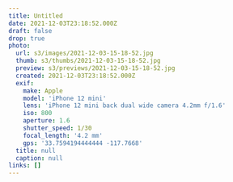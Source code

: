 ```yaml
---
title: Untitled
date: 2021-12-03T23:18:52.000Z
draft: false
drop: true
photo:
  url: s3/images/2021-12-03-15-18-52.jpg
  thumb: s3/thumbs/2021-12-03-15-18-52.jpg
  preview: s3/previews/2021-12-03-15-18-52.jpg
  created: 2021-12-03T23:18:52.000Z
  exif:
    make: Apple
    model: 'iPhone 12 mini'
    lens: 'iPhone 12 mini back dual wide camera 4.2mm f/1.6'
    iso: 800
    aperture: 1.6
    shutter_speed: 1/30
    focal_length: '4.2 mm'
    gps: '33.7594194444444 -117.7668'
  title: null
  caption: null
links: []
---
```

